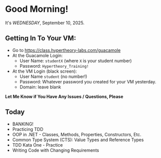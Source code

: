 # Good Morning! 

It's *WEDNESDAY*, September 10, 2025. 

## Getting In To Your VM:

- Go to https://class.hypertheory-labs.com/guacamole
- At the Guacamole Login:
    - User Name: `studentX` (where `X` is your student number)
    - Password: `Hypertheory_Training!`
- At the VM Login (black screen):
    - User Name `student` (no number!)
    - Password: Whatever password you created for your VM yesterday.
    - Domain: leave blank

**Let Me Know if You Have Any Issues / Questions, Please**

## Today

- BANKING!
- Practicing TDD 
- OOP in .NET - Classes, Methods, Properties, Constructors, Etc.
- Common Type System (CTS): Value Types and Reference Types
- TDD Kata One - Practice
- Writing Code with Changing Requirements